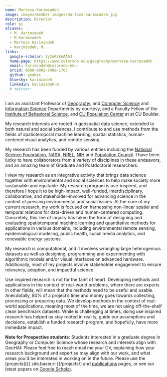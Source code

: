 ```yaml
---
name: Morteza Karimzadeh
image: images/member-images/morteza-karimzadeh.jpg
description: Director 
role: pi
aliases:
  - M. Karimzadeh
  - M Karimzadeh
  - Morteza Karimzadeh
  - Karimzadeh, M.
links:
  google-scholar: Vy2oR2kAAAAJ
  home-page: https://www.colorado.edu/geography/morteza-karimzadeh
  email: karimzadeh@colorado.edu
  orcid: 0000-0002-6498-1763
  github: geohai
  bluesky: karimzadeh
  linkedin: karimzadeh-m
  # twitter: 
---
```

I am an assistant Professor of [Geography](https://www.colorado.edu/geography/), and [Computer Science](https://www.colorado.edu/cs/) and [Information Science](https://www.colorado.edu/cmci/infoscience) Departments by courtesy, and a Faculty Fellow of the [Institute of Behavioral Science](https://ibs.colorado.edu/), and [CU Population Center](https://cupc.colorado.edu/) at at CU Boulder. 

My research interests are rooted in geospatial data science, extended to both natural and social sciences. I contribute to and use methods from the fields of spatiotemporal machine learning, spatial statistics, human-centered visual analytics, and remote sensing. 

My research has been funded by various entities including the [National Science Foundation](https://www.nsf.gov/), [NASA](https://www.nasa.gov/), [NREL](https://www.nrel.gov/), [NIH](https://www.nih.gov/) and [Population Council](https://popcouncil.org/).  I have been lucky to have collaborators from a variety of disciplines in these endeavors, and an amazing team of Graduate and Postdoctoral researchers.  

I view my research as an integrative activity that brings data science together with environmental and social sciences to help make society more sustainable and equitable. My research program is use-inspired, and therefore I hope it to be high-impact, well-funded, interdisciplinary, collaborative, and stakeholder-involved for advancing science in the context of pressing environmental and social issues. At the core of my current research, my work is focused on harnessing non-linear spatial and temporal relations for data-driven and human-centered computing. Concretely, this line of inquiry has taken the form of designing and evaluating spatiotemporal machine learning and quantitative methods for applications in various domains, including environmental remote sensing, epidemiological modeling, public health, social media analytics, and renewable energy systems. 

My research is computational, and it involves wrangling large heterogenous datasets as well as designing, programming and experimenting with algorithmic models and/or visual interfaces on advanced hardware. Additionally, most of my projects involve stakeholder engagement to ensure relevancy, adoption, and impactful science.

Use inspired research is not for the faint of heart. Developing methods and applications in the context of real-world problems, where there are experts in other fields, will mean that the methods need to be useful and usable. Anecdotally, 80% of a project’s time and money goes towards collecting, processing or preparing data. We develop methods in the context of real-world applications, meaning most of the time, we are not using off-the-shelf clean benchmark datasets. While is challenging at times, doing use inspired research has helped us stay rooted in reality, guide our assumptions and decisions, establish a funded research program, and hopefully, have more immediate impact. 

**Note for Prospective students**: Students interested in a graduate degree in Geography or Computer Science whose research and interests align with GeoHAI: Please feel free to reach email me your CV, explaining how your research background and expertise may align with our work, and what areas you'd be interested in working on in the future. Please use the [projects]({{ site.baseurl }}/projects/) and [publications]({{site.baseurl}}/research/) pages, or see our latest papers on [Google Scholar](https://scholar.google.com/citations?hl=en&user=Vy2oR2kAAAAJ&view_op=list_works&sortby=pubdate).